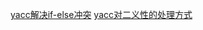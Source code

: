 [yacc解决if-else冲突](https://www.epaperpress.com/lexandyacc/if.html)
[yacc对二义性的处理方式](https://sighingnow.github.io/%E7%BC%96%E8%AF%91%E5%8E%9F%E7%90%86/lex_yacc.html)